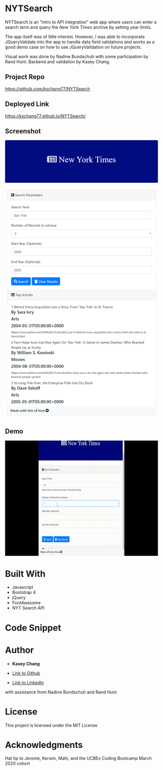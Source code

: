 # NYTSearch

NYTSearch is an "intro to API integration" web app where users can enter a search term and query the _New York Times_ archive by setting year limits. 

The app itself was of little interest. However, I was able to incorporate JQueryValidate into the app to handle data field validations and works as a good demo case on how to use JQueryValidation on future projects. 

Visual work was done by Nadine Bundschuh with some participation by Rand Hunt. Backend and validation by Kasey Chang. 

## Project Repo

https://github.com/kschang77/NYTSearch

## Deployed Link

https://kschang77.github.io/NYTSearch/

## Screenshot

![screenshot with results](screenshot.png)

## Demo

![validation demo](validationdemo.gif)

# Built With

- Javascript
- Bootstrap 4
- jQuery
- FontAwesome
- NYT Search API

# Code Snippet

# Author

- **Kasey Chang**

- [Link to Github](https://kschang77.github.io)
- [Link to LinkedIn](https://www.linkedin.com/in/kasey-chang)

with assistance from Nadine Bundschuh and Rand Hunt

# License

This project is licensed under the MIT License

# Acknowledgments

Hat tip to Jerome, Kerwin, Mahi, and the UCBEx Coding Bootcamp March 2020 cohort

